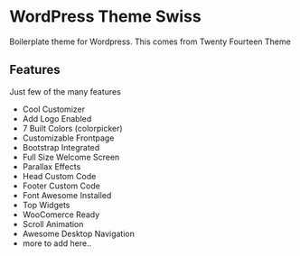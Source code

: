 # WordPress Theme Swiss 
Boilerplate theme for Wordpress. This comes from Twenty Fourteen Theme

## Features
Just few of the many features
* Cool Customizer
* Add Logo Enabled
* 7 Built Colors (colorpicker)
* Customizable Frontpage
* Bootstrap Integrated
* Full Size Welcome Screen
* Parallax Effects
* Head Custom Code
* Footer Custom Code
* Font Awesome Installed
* Top Widgets
* WooComerce Ready
* Scroll Animation
* Awesome Desktop Navigation
* more to add here.. 



